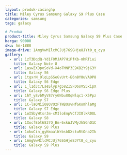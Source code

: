 ```yaml
---
layout: produk-casinghp
title: Miley Cyrus Samsung Galaxy S9 Plus Case
categories: samsung
tags: galaxy

# Produk
product-title: Miley Cyrus Samsung Galaxy S9 Plus Case
harga: 90000
sku: hn-1880
image-drive: 1AmgVwMIlcMCJUj76SGHje8JYt0_q_cyu
gallery:
  - url: 1zT3DqdQ-Yd1F0MJAP7HiPfKb-mhRTiui
    title: Galaxy Note 8
  - url: 1aswZXDpoSoVd-X4oTMNP3E9XB2Y9jG3Y
    title: Galaxy S6
  - url: 1tgxrN_9lqLpSSeGvUrt-E6n8YOuVA9P8
    title: Galaxy S6 Edge
  - url: 1_l1dJC7LseSlyp7g58ZI5FDosVS5xipX
    title: Galaxy S6 Edge Plus
  - url: 1hT_y8vbMyV87ry6Nbu8OqNlqc1-X5Ppz
    title: Galaxy S7
  - url: 1C-laQNii08OVOzFTWBOsvHfGKomhlaMg
    title: Galaxy S7 Edge
  - url: 1oISbyWtsrJm-xMIloEmpVCfJIOlkR0UL
    title: Galaxy S8
  - url: 1XocfEbt6837Q_Bm-6xkWJVMyJh5GnO1C
    title: Galaxy S8 Plus
  - url: 1xkuCin_gyKmaalWrbsbDXstuRtOna2Ik
    title: Galaxy S9
  - url: 1AmgVwMIlcMCJUj76SGHje8JYt0_q_cyu
    title: Galaxy S9 Plus
---
```

